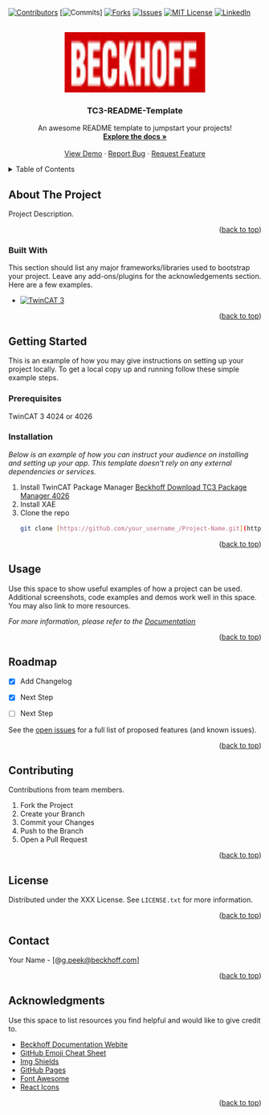 <a name="readme-top"></a>
<!-- PROJECT SHIELDS -->
<!--
*** I'm using markdown "reference style" links for readability.
*** Reference links are enclosed in brackets [ ] instead of parentheses ( ).
*** See the bottom of this document for the declaration of the reference variables
*** for contributors-url, forks-url, etc. This is an optional, concise syntax you may use.
*** https://www.markdownguide.org/basic-syntax/#reference-style-links
-->
[![Contributors][contributors-shield]][contributors-url]
[![Commits][Commits-shield]]
[![Forks][forks-shield]][forks-url]
[![Issues][issues-shield]][issues-url]
[![MIT License][license-shield]][license-url]
[![LinkedIn][linkedin-shield]][linkedin-url]



<!-- PROJECT LOGO -->
<br />
<div align="center">
  <a href="(https://github.com/graemepeekbeckhoff/Cardinal_Robot)">
    <img src="Logo.jpg" alt="Logo" width="280" height="120">
  </a>

  <h3 align="center">TC3-README-Template</h3>

  <p align="center">
    An awesome README template to jumpstart your projects!
    <br />
    <a href="https://github.com/graemepeekbeckhoff/Cardinal_Robot"><strong>Explore the docs »</strong></a>
    <br />
    <br />
    <a href="[https://github.com/othneildrew/Best-README-Template](https://github.com/graemepeekbeckhoff/Cardinal_Robot)">View Demo</a>
    ·
    <a href="https://github.com/othneildrew/Best-README-Template/issues/new?labels=bug&template=bug-report---.md">Report Bug</a>
    ·
    <a href="https://github.com/othneildrew/Best-README-Template/issues/new?labels=enhancement&template=feature-request---.md">Request Feature</a>
  </p>
</div>



<!-- TABLE OF CONTENTS -->
<details>
  <summary>Table of Contents</summary>
  <ol>
    <li>
      <a href="#about-the-project">About The Project</a>
      <ul>
        <li><a href="#built-with">Built With</a></li>
      </ul>
    </li>
    <li>
      <a href="#getting-started">Getting Started</a>
      <ul>
        <li><a href="#prerequisites">Prerequisites</a></li>
        <li><a href="#installation">Installation</a></li>
      </ul>
    </li>
    <li><a href="#usage">Usage</a></li>
    <li><a href="#roadmap">Roadmap</a></li>
    <li><a href="#contributing">Contributing</a></li>
    <li><a href="#license">License</a></li>
    <li><a href="#contact">Contact</a></li>
    <li><a href="#acknowledgments">Acknowledgments</a></li>
  </ol>
</details>



<!-- ABOUT THE PROJECT -->
## About The Project



Project Description.

<p align="right">(<a href="#readme-top">back to top</a>)</p>



### Built With

This section should list any major frameworks/libraries used to bootstrap your project. Leave any add-ons/plugins for the acknowledgements section. Here are a few examples.

* [![TwinCAT 3][TwinCAT]][TWINCAT-url]

<p align="right">(<a href="#readme-top">back to top</a>)</p>



<!-- GETTING STARTED -->
## Getting Started

This is an example of how you may give instructions on setting up your project locally.
To get a local copy up and running follow these simple example steps.

### Prerequisites


TwinCAT 3 4024 or 4026

### Installation

_Below is an example of how you can instruct your audience on installing and setting up your app. This template doesn't rely on any external dependencies or services._

1. Install TwinCAT Package Manager [Beckhoff Download TC3 Package Manager 4026](https://www.beckhoff.com/en-us/support/download-finder/search-result/?download_group=725136885&download_item=725320261)
2. Install XAE
3. Clone the repo
   ```sh
   git clone [https://github.com/your_username_/Project-Name.git](https://github.com/graemepeekbeckhoff/Cardinal_Robot.git)
   ```
<p align="right">(<a href="#readme-top">back to top</a>)</p>



<!-- USAGE EXAMPLES -->
## Usage

Use this space to show useful examples of how a project can be used. Additional screenshots, code examples and demos work well in this space. You may also link to more resources.

_For more information, please refer to the [Documentation](https://beckhoff.infosys.com)_

<p align="right">(<a href="#readme-top">back to top</a>)</p>



<!-- ROADMAP -->
## Roadmap

- [x] Add Changelog
- [x] Next Step
- [ ] Next Step
 

See the [open issues](https://github.com/graemepeekbeckhoff/ReadMe/issues) for a full list of proposed features (and known issues).

<p align="right">(<a href="#readme-top">back to top</a>)</p>



<!-- CONTRIBUTING -->
## Contributing

Contributions from team members.

1. Fork the Project
2. Create your Branch 
3. Commit your Changes
4. Push to the Branch 
5. Open a Pull Request

<p align="right">(<a href="#readme-top">back to top</a>)</p>



<!-- LICENSE -->
## License

Distributed under the XXX License. See `LICENSE.txt` for more information.

<p align="right">(<a href="#readme-top">back to top</a>)</p>



<!-- CONTACT -->
## Contact

Your Name - [@g.peek@beckhoff.com]

<p align="right">(<a href="#readme-top">back to top</a>)</p>



<!-- ACKNOWLEDGMENTS -->
## Acknowledgments

Use this space to list resources you find helpful and would like to give credit to. 

* [Beckhoff Documentation Webite](https://beckhoff.infosys.com)
* [GitHub Emoji Cheat Sheet](https://www.webpagefx.com/tools/emoji-cheat-sheet)
* [Img Shields](https://shields.io)
* [GitHub Pages](https://pages.github.com)
* [Font Awesome](https://fontawesome.com)
* [React Icons](https://react-icons.github.io/react-icons/search)

<p align="right">(<a href="#readme-top">back to top</a>)</p>



<!-- MARKDOWN LINKS & IMAGES -->
<!-- https://www.markdownguide.org/basic-syntax/#reference-style-links -->
[contributors-shield]: https://img.shields.io/github/contributors/graemepeekbeckhoff/ReadMe?style=for-the-badge
[contributors-url]: https://github.com/graemepeekbeckhoff/ReadMe/graphs/contributors
[forks-shield]: https://img.shields.io/github/forks/graemepeekbeckhoff/Readme.svg?style=for-the-badge
[forks-url]: https://github.com/othneildrew/Best-README-Template/network/members
[commits-shield]: https://img.shields.io/github/commit-activity/t/graemepeekbeckhoff/Readme?style=for-the-badge
[commits-url]:https://img.shields.io/github/graemepeekbeckhoff/Readme
[issues-shield]: https://img.shields.io/badge/Issue-blue?style=for-the-badge
[issues-url]: https://github.com/graemepeekbeckhoff/ReadMe/issues
[license-shield]:  https://img.shields.io/badge/License-yellow?style=for-the-badge
[license-url]: https://github.com/graemepeekbeckhoff/ReadMe/blob/master/LICENSE.txt
[linkedin-shield]: https://img.shields.io/badge/-LinkedIn-blue.svg?style=for-the-badge&logo=linkedin&colorB=555
[linkedin-url]: https://www.linkedin.com/company/beckhoff-automation-usa/
[product-screenshot]: images/screenshot.png
[TwinCAT]: https://img.shields.io/badge/TwinCAT-Green
[TwinCAT-url]: https://beckhoff.com/
[JQuery.com]: https://img.shields.io/badge/jQuery-0769AD?style=for-the-badge&logo=jquery&logoColor=white
[JQuery-url]: https://jquery.com 
